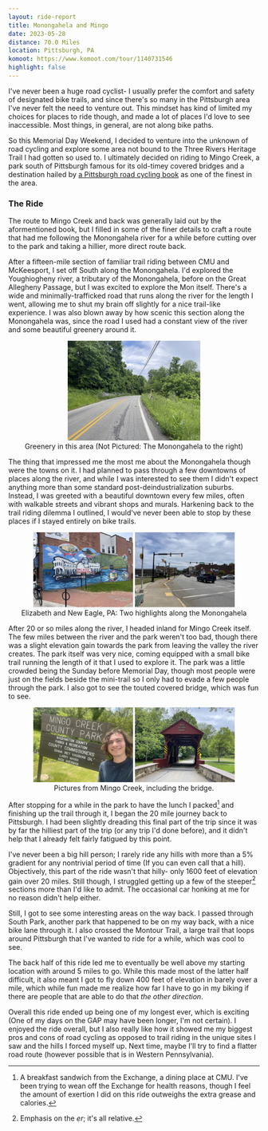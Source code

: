 ```yaml
---
layout: ride-report
title: Monongahela and Mingo
date: 2023-05-28
distance: 70.0 Miles
location: Pittsburgh, PA
komoot: https://www.komoot.com/tour/1140731546
highlight: false
---
```


I've never been a huge road cyclist- I usually prefer the comfort and safety of designated bike trails, and since there's so many in the Pittsburgh area I've never felt the need to venture out. This mindset has kind of limited my choices for places to ride though, and made a lot of places I'd love to see inaccessible. Most things, in general, are not along bike paths.

So this Memorial Day Weekend, I decided to venture into the unknown of road cycling and explore some area not bound to the Three Rivers Heritage Trail I had gotten so used to. I ultimately decided on riding to Mingo Creek, a park south of Pittsburgh famous for its old-timey covered bridges and a destination hailed by [a Pittsburgh road cycling book](https://www.cs.cmu.edu/~apd/Pittsburgh/Oscar_Swan_Bike_Rides_Out_of_Pittsburgh.pdf) as one of the finest in the area. 

### The Ride
The route to Mingo Creek and back was generally laid out by the aformentioned book, but I filled in some of the finer details to craft a route that had me following the Monongahela river for a while before cutting over to the park and taking a hillier, more direct route back. 

After a fifteen-mile section of familiar trail riding between CMU and McKeesport, I set off South along the Monongahela. I'd explored the Youghiogheny river, a tributary of the Monongahela, before on the Great Allegheny Passage, but I was excited to explore the Mon itself. There's a wide and minimally-trafficked road that runs along the river for the length I went, allowing me to shut my brain off slightly for a nice trail-like experience. I was also blown away by how scenic this section along the Monongahela was, since the road I used had a constant view of the river and some beautiful greenery around it.

<div style="text-align:center">
    <img src="/assets/img/bike-ride-reports/monongahela-mingo/IMG_6261.jpg"
      height=200/>
    <div class="caption">Greenery in this area (Not Pictured: The Monongahela to the right)</div>
</div>

The thing that impressed me the most me about the Monongahela though were the towns on it. I had planned to pass through a few downtowns of places along the river, and while I was interested to see them I didn't expect anything more than some standard post-deindustrialization suburbs. Instead, I was greeted with a beautiful downtown every few miles, often with walkable streets and vibrant shops and murals. Harkening back to the trail riding dilemma I outlined, I would've never been able to stop by these places if I stayed entirely on bike trails.

<div style="text-align:center">
    <div style="display:flex justify-content:center">
      <img src="/assets/img/bike-ride-reports/monongahela-mingo/IMG_6257.jpg"
      width=200/>
      <img src="/assets/img/bike-ride-reports/monongahela-mingo/IMG_6273.jpg"
        width=200/>
      </div>
    <div class="caption">Elizabeth and New Eagle, PA: Two highlights along the Monongahela</div>
</div>

After 20 or so miles along the river, I headed inland for Mingo Creek itself. The few miles between the river and the park weren't too bad, though there was a slight elevation gain towards the park from leaving the valley the river creates. The park itself was very nice, coming equipped with a small bike trail running the length of it that I used to explore it. The park was a little crowded being the Sunday before Memorial Day, though most people were just on the fields beside the mini-trail so I only had to evade a few people through the park. I also got to see the touted covered bridge, which was fun to see.

<div style="text-align:center">
    <div style="display:flex justify-content:center">
      <img src="/assets/img/bike-ride-reports/monongahela-mingo/IMG_6278.jpg"
      width=200/>
      <img src="/assets/img/bike-ride-reports/monongahela-mingo/IMG_6282.jpg"
        width=200/>
      </div>
    <div class="caption">Pictures from Mingo Creek, including the bridge.</div>
</div>

After stopping for a while in the park to have the lunch I packed[^1] and finishing up the trail through it, I began the 20 mile journey back to Pittsburgh. I had been slightly dreading this final part of the trip since it was by far the hilliest part of the trip (or any trip I'd done before), and it didn't help that I already felt fairly fatigued by this point.

I've never been a big hill person; I rarely ride any hills with more than a 5% gradient for any nontrivial period of time (If you can even call that a hill). Objectively, this part of the ride wasn't that hilly- only 1600 feet of elevation gain over 20 miles. Still though, I struggled getting up a few of the steeper[^2] sections more than I'd like to admit. The occasional car honking at me for no reason didn't help either.

Still, I got to see some interesting areas on the way back. I passed through South Park, another park that happened to be on my way back, with a nice bike lane through it. I also crossed the Montour Trail, a large trail that loops around Pittsburgh that I've wanted to ride for a while, which was cool to see.

The back half of this ride led me to eventually be well above my starting location with around 5 miles to go. While this made most of the latter half difficult, it also meant I got to fly down 400 feet of elevation in barely over a mile, which while fun made me realize how far I have to go in my biking if there are people that are able to do that *the other direction*.

Overall this ride ended up being one of my longest ever, which is exciting (One of my days on the GAP may have been longer, I'm not certain). I enjoyed the ride overall, but I also really like how it showed me my biggest pros and cons of road cycling as opposed to trail riding in the unique sites I saw and the hills I forced myself up. Next time, maybe I'll try to find a flatter road route (however possible that is in Western Pennsylvania).

[^1]: A breakfast sandwich from the Exchange, a dining place at CMU. I've been trying to wean off the Exchange for health reasons, though I feel the amount of exertion I did on this ride outweighs the extra grease and calories.
[^2]: Emphasis on the *er*; it's all relative.